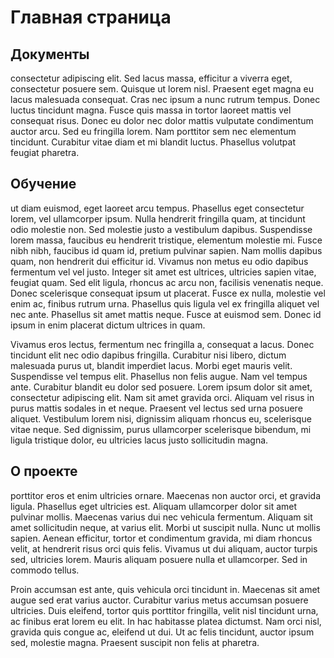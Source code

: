 # Главная страница

## Документы
consectetur adipiscing elit. Sed lacus massa, efficitur a viverra eget, consectetur posuere sem. Quisque ut lorem nisl. Praesent eget magna eu lacus malesuada consequat. Cras nec ipsum a nunc rutrum tempus. Donec luctus tincidunt magna. Fusce quis massa in tortor laoreet mattis vel consequat risus. Donec eu dolor nec dolor mattis vulputate condimentum auctor arcu. Sed eu fringilla lorem. Nam porttitor sem nec elementum tincidunt. Curabitur vitae diam et mi blandit luctus. Phasellus volutpat feugiat pharetra.

## Обучение
ut diam euismod, eget laoreet arcu tempus. Phasellus eget consectetur lorem, vel ullamcorper ipsum. Nulla hendrerit fringilla quam, at tincidunt odio molestie non. Sed molestie justo a vestibulum dapibus. Suspendisse lorem massa, faucibus eu hendrerit tristique, elementum molestie mi. Fusce nibh nibh, faucibus id quam id, pretium pulvinar sapien. Nam mollis dapibus quam, non hendrerit dui efficitur id. Vivamus non metus eu odio dapibus fermentum vel vel justo. Integer sit amet est ultrices, ultricies sapien vitae, feugiat quam. Sed elit ligula, rhoncus ac arcu non, facilisis venenatis neque. Donec scelerisque consequat ipsum ut placerat. Fusce ex nulla, molestie vel enim ac, finibus rutrum urna. Phasellus quis ligula vel ex fringilla aliquet vel nec ante. Phasellus sit amet mattis neque. Fusce at euismod sem. Donec id ipsum in enim placerat dictum ultrices in quam.

Vivamus eros lectus, fermentum nec fringilla a, consequat a lacus. Donec tincidunt elit nec odio dapibus fringilla. Curabitur nisi libero, dictum malesuada purus ut, blandit imperdiet lacus. Morbi eget mauris velit. Suspendisse vel tempus elit. Phasellus non felis augue. Nam vel tempus ante. Curabitur blandit eu dolor sed posuere. Lorem ipsum dolor sit amet, consectetur adipiscing elit. Nam sit amet gravida orci. Aliquam vel risus in purus mattis sodales in et neque. Praesent vel lectus sed urna posuere aliquet. Vestibulum lorem nisi, dignissim aliquam rhoncus eu, scelerisque vitae neque. Sed dignissim, purus ullamcorper scelerisque bibendum, mi ligula tristique dolor, eu ultricies lacus justo sollicitudin magna.

## О проекте
porttitor eros et enim ultricies ornare. Maecenas non auctor orci, et gravida ligula. Phasellus eget ultricies est. Aliquam ullamcorper dolor sit amet pulvinar mollis. Maecenas varius dui nec vehicula fermentum. Aliquam sit amet sollicitudin neque, at varius elit. Morbi ut suscipit nulla. Nunc ut mollis sapien. Aenean efficitur, tortor et condimentum gravida, mi diam rhoncus velit, at hendrerit risus orci quis felis. Vivamus ut dui aliquam, auctor turpis sed, ultricies lorem. Mauris aliquam posuere nulla et ullamcorper. Sed in commodo tellus.

Proin accumsan est ante, quis vehicula orci tincidunt in. Maecenas sit amet augue sed erat varius auctor. Curabitur varius metus accumsan posuere ultricies. Duis eleifend, tortor quis porttitor fringilla, velit nisl tincidunt urna, ac finibus erat lorem eu elit. In hac habitasse platea dictumst. Nam orci nisl, gravida quis congue ac, eleifend ut dui. Ut ac felis tincidunt, auctor ipsum sed, molestie magna. Praesent suscipit non felis at pharetra.

